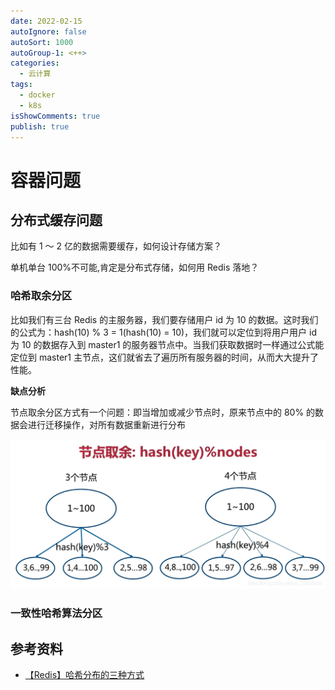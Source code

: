 ```yaml
---
date: 2022-02-15
autoIgnore: false
autoSort: 1000
autoGroup-1: <++>
categories:
  - 云计算
tags:
  - docker
  - k8s
isShowComments: true
publish: true
---
```


# 容器问题

## 分布式缓存问题

比如有 1 ～ 2 亿的数据需要缓存，如何设计存储方案？

单机单台 100%不可能,肯定是分布式存储，如何用 Redis 落地？

### 哈希取余分区

比如我们有三台 Redis 的主服务器，我们要存储用户 id 为 10 的数据。这时我们的公式为：hash(10) % 3 = 1(hash(10) = 10)，我们就可以定位到将用户用户 id 为 10 的数据存入到 master1 的服务器节点中。当我们获取数据时一样通过公式能定位到 master1 主节点，这们就省去了遍历所有服务器的时间，从而大大提升了性能。

**缺点分析**

节点取余分区方式有一个问题：即当增加或减少节点时，原来节点中的 80% 的数据会进行迁移操作，对所有数据重新进行分布

![节点取余](media/容器问题.assets/watermark,type_ZmFuZ3poZW5naGVpdGk,shadow_10,text_aHR0cHM6Ly9ibG9nLmNzZG4ubmV0L3FxXzM1NjU1NjAy,size_16,color_FFFFFF,t_70.png)

### 一致性哈希算法分区

## 参考资料

- [【Redis】哈希分布的三种方式](https://blog.csdn.net/qq_35655602/article/details/116034418)
